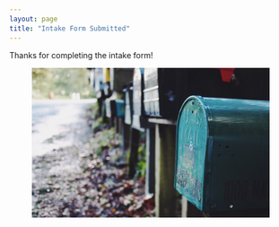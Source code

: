 ```yaml
---
layout: page
title: "Intake Form Submitted"
---
```

<p> </p>

Thanks for completing the intake form!

<figure>
  <img src="assets/images/thanks.jpg" />
</figure>
